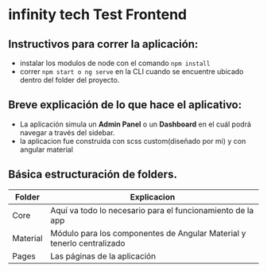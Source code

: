 # infinity tech Test Frontend

## Instructivos para correr la aplicación:

- instalar los modulos de node con el comando `npm install`
- correr `npm start o ng serve` en la CLI cuando se encuentre ubicado dentro del folder del proyecto.

## Breve explicación de lo que hace el aplicativo:

- La aplicación simula un **Admin Panel** o un **Dashboard** en el cuál podrá navegar a través del sidebar.
- la aplicacion fue construida con scss custom(diseñado por mi) y con angular material

## Básica estructuración de folders.

| Folder     | Explicacion                                                                   |
| --------   | ----------------------------------------------------------------------------- |
| Core       | Aquí va todo lo necesario para el funcionamiento de la app                    |
| Material   | Módulo para los componentes de Angular Material y tenerlo centralizado        |
| Pages      | Las páginas de la aplicación                                                  |
